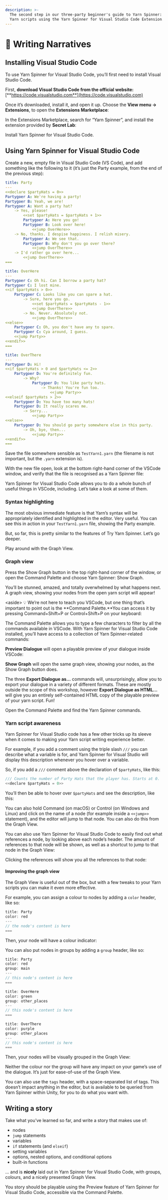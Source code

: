 ```yaml
---
description: >-
  The second step in our three-party beginner's guide to Yarn Spinner: writing
  Yarn scripts using the Yarn Spinner for Visual Studio Code Extension.
---
```


# 📖 Writing Narratives

## Installing Visual Studio Code

To use Yarn Spinner for Visual Studio Code, you’ll first need to install Visual Studio Code.

First, **download Visual Studio Code from the official website:** [**https://code.visualstudio.com**](https://code.visualstudio.com)

Once it’s downloaded, install it, and open it up. Choose the **View menu → Extensions**, to open the **Extensions Marketplace**:

In the Extensions Marketplace, search for “Yarn Spinner”, and install the extension provided by **Secret Lab**:

Install Yarn Spinner for Visual Studio Code.

## Using Yarn Spinner for Visual Studio Code

Create a new, empty file in Visual Studio Code (VS Code), and add something like the following to it (it’s just the Party example, from the end of the previous step):

```yaml
title: Party
---
<<declare $partyHats = 0>>
Partygoer A: We're having a party!
Partygoer B: Yeah, we are!
Partygoer A: Want a party hat?
    -> Yes, please!
        <<set $partyHats = $partyHats + 1>>
        Partygoer A: Here you go!
        Partygoer B: Look over here!
            <<jump OverHere>>
    -> No, thanks. I despise happiness. I relish misery.
        Partygoer A: We see that.
        Partygoer B: Why don't you go over there?
            <<jump OverThere>>
    -> I'd rather go over here...
        <<jump OverThere>>
===

title: OverHere
---
Partygoer C: Oh hi. Can I borrow a party hat? 
Partygoer C: I lost mine.
<<if $partyHats > 0>>
    Partygoer C: Looks like you can spare a hat.
        -> Sure, here you go.
            <<set $partyHats = $partyHats - 1>>
            <<jump OverThere>>
        -> No. Never. Absolutely not.
            <<jump OverThere>>
<<else>>
    Partygoer C: Oh, you don't have any to spare.
    Partygoer C: Cya around, I guess.
    <<jump Party>>
<<endif>>
===

title: OverThere
---
Partygoer D: Hi!
<<if $partyHats > 0 and $partyHats <= 2>>
    Partygoer D: You're definitely fun.
        -> Why?
            Partygoer D: You like party hats.
                -> Thanks! You're fun too.
                    <<jump Party>>
<<elseif $partyHats > 2>>
    Partygoer D: You have too many hats!
    Partygoer D: It really scares me.
        -> Sorry...
            <<jump Party>>
<<else>>
    Partygoer D: You should go party somewhere else in this party.
        -> Oh, bye, then...
            <<jump Party>>
<<endif>>
===
```

Save the file somewhere sensible as `TestYarn1.yarn` (the filename is not important, but the `.yarn` extension is).

With the new file open, look at the bottom right-hand corner of the VSCode window, and verify that the file is recognised as a Yarn Spinner file:

Yarn Spinner for Visual Studio Code allows you to do a whole bunch of useful things in VSCode, including. Let’s take a look at some of them.

### Syntax highlighting

The most obvious immediate feature is that Yarn’s syntax will be appropriately identified and highlighted in the editor. Very useful. You can see this in action in your `TestYarn1.yarn` file, showing the Party example.

But, so far, this is pretty similar to the features of Try Yarn Spinner. Let’s go deeper.

Play around with the Graph View.

### Graph view

Press the Show Graph button in the top right-hand corner of the window, or open the Command Palette and choose Yarn Spinner: Show Graph.

You’ll be stunned, amazed, and totally overwhelmed by what happens next. A graph view, showing your nodes from the open yarn script will appear!

\<aside> 💡 We’re not here to teach you VSCode, but one thing that’s important to point out is the **Command Palette.**You can access it by pressing Command+Shift+P or Control+Shift+P on your keyboard:

The Command Palette allows you to type a few characters to filter by all the commands available in VSCode. With Yarn Spinner for Visual Studio Code installed, you’ll have access to a collection of Yarn Spinner-related commands:

**Preview Dialogue** will open a playable preview of your dialogue inside VSCode:

**Show Graph** will open the same graph view, showing your nodes, as the Show Graph button does.

The three **Export Dialogue as…** commands will, unsurprisingly, allow you to export your dialogue in a variety of different formats. These are mostly outside the scope of this workshop, however **Export Dialogue as HTML…** will give you an entirely self-contained HTML copy of the playable preview of your yarn script. Fun!

Open the Command Palette and find the Yarn Spinner commands.

### Yarn script awareness

Yarn Spinner for Visual Studio code has a few other tricks up its sleeve when it comes to making your Yarn script writing experience better.

For example, if you add a comment using the triple slash `///` you can describe what a variable is for, and Yarn Spinner for Visual Studio will display this description whenever you hover over a variable.

So, if you add a `///` comment above the declaration of `$partyHats`, like this:

```csharp
/// Counts the number of Party Hats that the player has. Starts at 0.
<<declare $partyHats = 0>>
```

You’ll then be able to hover over `$partyHats` and see the description, like this:

You can also hold Command (on macOS) or Control (on Windows and Linux) and click on the name of a node (for example inside a `<<jump>>` statement), and the editor will jump to that node. You can also do this from the Graph View.

You can also use Yarn Spinner for Visual Studio Code to easily find out what references a node, by looking above each node’s header. The amount of references to that node will be shown, as well as a shortcut to jump to that node in the Graph View:

Clicking the references will show you all the references to that node:

#### Improving the graph view

The Graph View is useful out of the box, but with a few tweaks to your Yarn scripts you can make it even more effective.

For example, you can assign a colour to nodes by adding a `color` header, like so:

```csharp
title: Party
color: red
---
// the node's content is here
===
```

Then, your node will have a colour indicator:

You can also put nodes in groups by adding a `group` header, like so:

```csharp
title: Party
color: red
group: main
---
// this node's content is here
===

title: OverHere
color: green
group: other_places
---
// this node's content is here
===

title: OverThere
color: purple
group: other_places
---
// this node's content is here
===
```

Then, your nodes will be visually grouped in the Graph View:

Neither the colour nor the group will have any impact on your game’s use of the dialogue. It’s just for ease-of-use of the Graph View.

You can also use the `tags` header, with a space-separated list of tags. This doesn’t impact anything in the editor, but is available to be queried from Yarn Spinner within Unity, for you to do what you want with.

## Writing a story

Take what you’ve learned so far, and write a story that makes use of:

* nodes
* `jump` statements
* variables
* `if` statements (and `elseif`)
* setting variables
* options, nested options, and conditional options
* built-in functions

… and is **nicely** laid out in Yarn Spinner for Visual Studio Code, with groups, colours, and a nicely presented Graph View.

You story should be playable using the Preview feature of Yarn Spinner for Visual Studio Code, accessible via the Command Palette.
